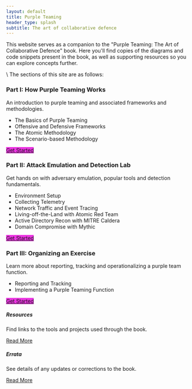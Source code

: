 ```yaml
---
layout: default
title: Purple Teaming
header_type: splash
subtitle: The art of collaborative defence
---
```


This website serves as a companion to the "Purple Teaming: The Art of Collaborative Defence" book. Here you'll find copies of the diagrams and code snippets present in the book, as well as supporting resources so you can explore concepts further.

\\
The sections of this site are as follows:

<div class="row row-cols-1 row-cols-md-1">
  <div class="col mb-4">
    <div class="card">
      <div class="card-body">
        <h3 class="card-title">Part I: How Purple Teaming Works</h3>
        <p class="card-text">An introduction to purple teaming and associated frameworks and methodologies.
          <ul>
            <li>The Basics of Purple Teaming</li>
            <li>Offensive and Defensive Frameworks</li>
            <li>The Atomic Methodology</li>
            <li>The Scenario-based Methodology</li>
          </ul>
        </p>
        <a href="/part-I/the-basics-of-purple-teaming/" class="btn btn-primary" style="background-color:#eb34e1">Get Started</a>
      </div>
    </div>
  </div>
  <div class="col mb-4">
    <div class="card">
      <div class="card-body">
        <h3 class="card-title">Part II: Attack Emulation and Detection Lab</h3>
        <p class="card-text">Get hands on with adversary emulation, popular tools and detection fundamentals.
          <ul>
            <li>Environment Setup</li>
            <li>Collecting Telemetry</li>
            <li>Network Traffic and Event Tracing</li>
            <li>Living-off-the-Land with Atomic Red Team</li>
            <li>Active Directory Recon with MITRE Caldera</li>
            <li>Domain Compromise with Mythic</li>
          </ul>
        </p>
        <a href="/part-II/environment-setup/" class="btn btn-primary" style="background-color:#eb34e1">Get Started</a>
      </div>
    </div>
  </div>
  <div class="col mb-4">
    <div class="card">
      <div class="card-body">
        <h3 class="card-title">Part III: Organizing an Exercise</h3>
        <p class="card-text">Learn more about reporting, tracking and operationalizing a purple team function.
          <ul>
            <li>Reporting and Tracking</li>
            <li>Implementing a Purple Teaming Function</li>
          </ul>
        </p>
        <a href="/part-III/reporting-and-tracking/" class="btn btn-primary" style="background-color:#eb34e1">Get Started</a>
      </div>
    </div>
  </div>
</div>
<div class="row row-cols-1 row-cols-md-2">
  <div class="col mb-4">
    <div class="card">
      <div class="card-body">
        <h5 class="card-title">Resources</h5>
        <p class="card-text">Find links to the tools and projects used through the book.</p>
        <a href="/resources/" class="btn btn-primary">Read More</a>
      </div>
    </div>
  </div>
  <div class="col mb-4">
    <div class="card">
      <div class="card-body">
        <h5 class="card-title">Errata</h5>
        <p class="card-text">See details of any updates or corrections to the book.</p>
        <a href="/errata/" class="btn btn-primary">Read More</a>
      </div>
    </div>
  </div>
</div>